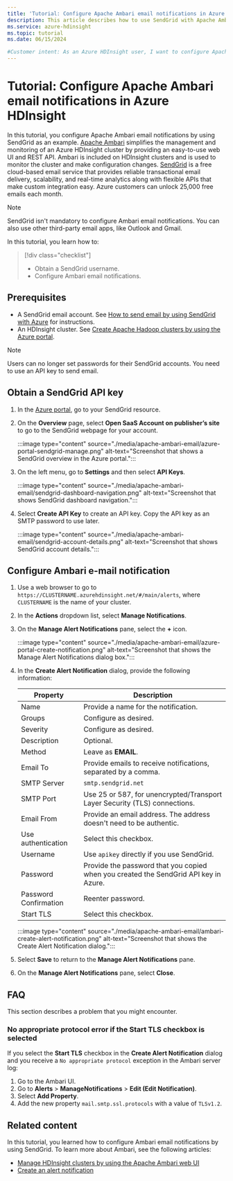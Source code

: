 ```yaml
---
title: 'Tutorial: Configure Apache Ambari email notifications in Azure HDInsight'
description: This article describes how to use SendGrid with Apache Ambari for email notifications.
ms.service: azure-hdinsight
ms.topic: tutorial
ms.date: 06/15/2024

#Customer intent: As an Azure HDInsight user, I want to configure Apache Ambari to send email notifications.
---
```


# Tutorial: Configure Apache Ambari email notifications in Azure HDInsight

In this tutorial, you configure Apache Ambari email notifications by using SendGrid as an example. [Apache Ambari](./hdinsight-hadoop-manage-ambari.md) simplifies the management and monitoring of an Azure HDInsight cluster by providing an easy-to-use web UI and REST API. Ambari is included on HDInsight clusters and is used to monitor the cluster and make configuration changes. [SendGrid](https://sendgrid.com/solutions/) is a free cloud-based email service that provides reliable transactional email delivery, scalability, and real-time analytics along with flexible APIs that make custom integration easy. Azure customers can unlock 25,000 free emails each month.

> [!NOTE]
> SendGrid isn't mandatory to configure Ambari email notifications. You can also use other third-party email apps, like Outlook and Gmail.

In this tutorial, you learn how to:

> [!div class="checklist"]
> * Obtain a SendGrid username.
> * Configure Ambari email notifications.

## Prerequisites

* A SendGrid email account. See [How to send email by using SendGrid with Azure](https://docs.sendgrid.com/for-developers/partners/microsoft-azure-2021#create-a-twilio-sendgrid-accountcreate-a-twilio-sendgrid-account) for instructions.
* An HDInsight cluster. See [Create Apache Hadoop clusters by using the Azure portal](./hdinsight-hadoop-create-linux-clusters-portal.md).

> [!NOTE]
> Users can no longer set passwords for their SendGrid accounts. You need to use an API key to send email.

## Obtain a SendGrid API key

1. In the [Azure portal](https://portal.azure.com), go to your SendGrid resource.

1. On the **Overview** page, select **Open SaaS Account on publisher’s site** to go to the SendGrid webpage for your account.

    :::image type="content" source="./media/apache-ambari-email/azure-portal-sendgrid-manage.png" alt-text="Screenshot that shows a SendGrid overview in the Azure portal.":::

1. On the left menu, go to **Settings** and then select **API Keys**.

    :::image type="content" source="./media/apache-ambari-email/sendgrid-dashboard-navigation.png" alt-text="Screenshot that shows SendGrid dashboard navigation.":::

1. Select **Create API Key** to create an API key. Copy the API key as an SMTP password to use later.

    :::image type="content" source="./media/apache-ambari-email/sendgrid-account-details.png" alt-text="Screenshot that shows SendGrid account details.":::

## Configure Ambari e-mail notification

1. Use a web browser to go to `https://CLUSTERNAME.azurehdinsight.net/#/main/alerts`, where `CLUSTERNAME` is the name of your cluster.

1. In the **Actions** dropdown list, select **Manage Notifications**.

1. On the **Manage Alert Notifications** pane, select the **+** icon.

    :::image type="content" source="./media/apache-ambari-email/azure-portal-create-notification.png" alt-text="Screenshot that shows the Manage Alert Notifications dialog box.":::

1. In the **Create Alert Notification** dialog, provide the following information:

    |Property |Description |
    |---|---|
    |Name|Provide a name for the notification.|
    |Groups|Configure as desired.|
    |Severity|Configure as desired.|
    |Description|Optional.|
    |Method|Leave as **EMAIL**.|
    |Email To|Provide emails to receive notifications, separated by a comma.|
    |SMTP Server|`smtp.sendgrid.net`|
    |SMTP Port|Use 25 or 587, for unencrypted/Transport Layer Security (TLS) connections.|
    |Email From|Provide an email address. The address doesn't need to be authentic.|
    |Use authentication|Select this checkbox.|
    |Username|Use `apikey` directly if you use SendGrid.|
    |Password|Provide the password that you copied when you created the SendGrid API key in Azure.|
    |Password Confirmation|Reenter password.|
    |Start TLS|Select this checkbox.|

    :::image type="content" source="./media/apache-ambari-email/ambari-create-alert-notification.png" alt-text="Screenshot that shows the Create Alert Notification dialog.":::

1. Select **Save** to return to the **Manage Alert Notifications** pane.

1. On the **Manage Alert Notifications** pane, select **Close**.

## FAQ

This section describes a problem that you might encounter.

### No appropriate protocol error if the Start TLS checkbox is selected

If you select the **Start TLS** checkbox in the **Create Alert Notification** dialog and you receive a `No appropriate protocol` exception in the Ambari server log:

1. Go to the Ambari UI.
1. Go to **Alerts** > **ManageNotifications** > **Edit (Edit Notification)**.
1. Select **Add Property**.
1. Add the new property `mail.smtp.ssl.protocols` with a value of `TLSv1.2`.

## Related content

In this tutorial, you learned how to configure Ambari email notifications by using SendGrid. To learn more about Ambari, see the following articles:

* [Manage HDInsight clusters by using the Apache Ambari web UI](./hdinsight-hadoop-manage-ambari.md)
* [Create an alert notification](https://docs.cloudera.com/HDPDocuments/Ambari-latest/managing-and-monitoring-ambari/content/amb_create_an_alert_notification.html)
